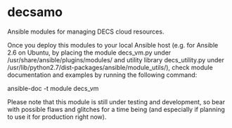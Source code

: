 # decsamo
Ansible modules for managing DECS cloud resources.

Once you deploy this modules to your local Ansible host (e.g. for Ansible 2.6 on Ubuntu, by placing the module decs_vm.py under /usr/share/ansible/plugins/modules/ and utility library decs_utility.py under /usr/lib/python2.7/dist-packages/ansible/module_utils/), check module documentation and examples by running the following command:

ansible-doc -t module decs_vm

Please note that this module is still under testing and development, so bear with possible flaws and glitches for a time being (and especially if planning to use it for production right now).
